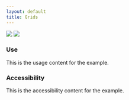 ```yaml
---
layout: default
title: Grids
---
```


<div class="preview">
<!-- Add HTML markup for example here -->
  <img src="{{ site.baseurl }}/assets/img/static/Grid_UI_v1.png">
  <img src="{{ site.baseurl }}/assets/img/static/Grid_Examples_UI_v1.png">  
</div>

<div class="usa-grid-box">
  <div class="width-one-half annotation">
    <h3>Use</h3>
    <p>This is the usage content for the example.</p>
  </div>
  <div class="width-one-half annotation">
    <h3>Accessibility</h3>
    <p>This is the accessibility content for the example.</p>
  </div>  
</div>